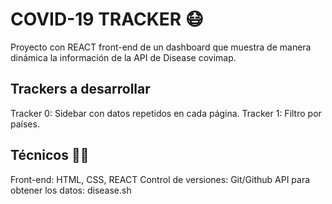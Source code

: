 
# COVID-19 TRACKER 😷

Proyecto con REACT  front-end de un dashboard que muestra de manera dinámica la información de la API de Disease covimap.

## Trackers a desarrollar

Tracker 0: Sidebar con datos repetidos en cada página.
Tracker 1: Filtro por países.


## Técnicos 👩‍💻
Front-end: HTML, CSS, REACT
Control de versiones: Git/Github
API para obtener los datos: disease.sh 

